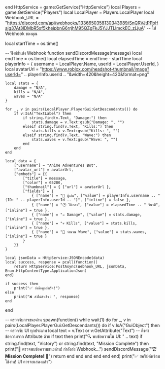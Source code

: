 end HttpService = game:GetService("HttpService")
local Players = game:GetService("Players")
local LocalPlayer = Players.LocalPlayer
local Webhook_URL = "https://discord.com/api/webhooks/1336650358130343989/SnQRVJtPPbHaig37At3lDMbR5xf5kheipbnG6rrjhM95QZgFkJ5YJJTLlmckEC_zLjuA" -- ใส่ Webhook ของคุณ

local startTime = os.time()

-- ฟังก์ชันส่ง Webhook
function sendDiscordMessage(message)
    local endTime = os.time()
    local elapsedTime = endTime - startTime
    local playerInfo = {
        username = LocalPlayer.Name,
        userId = LocalPlayer.UserId,
    }
    local avatarUrl = "https://www.roblox.com/headshot-thumbnail/image?userId=" .. playerInfo.userId .. "&width=420&height=420&format=png"
    
    local stats = {
        damage = "N/A",
        kills = "N/A",
        waves = "N/A"
    }

    for _, v in pairs(LocalPlayer.PlayerGui:GetDescendants()) do
        if v:IsA("TextLabel") then
            if string.find(v.Text, "Damage:") then
                stats.damage = v.Text:gsub("Damage: ", "")
            elseif string.find(v.Text, "Kills:") then
                stats.kills = v.Text:gsub("Kills: ", "")
            elseif string.find(v.Text, "Wave:") then
                stats.waves = v.Text:gsub("Wave: ", "")
            end
        end
    end

    local data = {
        ["username"] = "Anime Adventures Bot",
        ["avatar_url"] = avatarUrl,
        ["embeds"] = {{
            ["title"] = message,
            ["color"] = 65280,
            ["thumbnail"] = { ["url"] = avatarUrl },
            ["fields"] = {
                { ["name"] = "👤 ผู้เล่น", ["value"] = playerInfo.username .. " (ID: " .. playerInfo.userId .. ")", ["inline"] = false },
                { ["name"] = "🕒 ใช้เวลา", ["value"] = elapsedTime .. " วินาที", ["inline"] = true },
                { ["name"] = "⚔️ Damage", ["value"] = stats.damage, ["inline"] = true },
                { ["name"] = "💀 Kills", ["value"] = stats.kills, ["inline"] = true },
                { ["name"] = "🌊 จำนวน Wave", ["value"] = stats.waves, ["inline"] = true }
            }
        }}
    }

    local jsonData = HttpService:JSONEncode(data)
    local success, response = pcall(function()
        return HttpService:PostAsync(Webhook_URL, jsonData, Enum.HttpContentType.ApplicationJson)
    end)
    
    if success then
        print("✅ ส่งข้อมูลสำเร็จ!")
    else
        print("❌ ส่งไม่สำเร็จ: ", response)
    end
end

-- ตรวจจับการชนะด่าน
spawn(function()
    while wait(1) do
        for _, v in pairs(LocalPlayer.PlayerGui:GetDescendants()) do
            if v:IsA("GuiObject") then -- ตรวจจับ UI ทุกประเภท
                local text = v.Text or v:GetAttribute("Text") -- ดึงค่าข้อความจาก Attribute ด้วย
                if text then
                    print("🔍 พบข้อความใน UI: " .. text)
                    if string.find(text, "Victory") or string.find(text, "Mission Complete") then
                        print("🎉 ตรวจพบข้อความชนะด่าน! กำลังส่ง Webhook...")
                        sendDiscordMessage("🏆 **Mission Complete!** 🎉")
                        return
                    end
                end
            end
        end
    end
end)
print("✅ สคริปต์พร้อมใช้งาน! UI ควรจะแสดงแล้ว")
